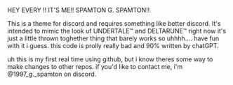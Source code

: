 HEY      EVERY      !! IT'S ME!!
SPAMTON G. SPAMTON!!

This is a theme for discord and requires something like better discord.
It's intended to mimic the look uf UNDERTALE™ and DELTARUNE™
right now it's just a little thrown toghether thing that barely works so uhhhh.... have fun with it i guess.
this code is prolly really bad and 90% written by chatGPT.

uh this is my first real time using github, but i know theres some way to make changes to other repos.
if you'd like to contact me, i'm @1997_g._spamton on discord.
